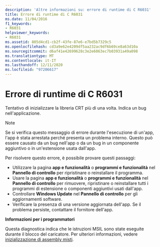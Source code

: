 ```yaml
---
description: 'Altre informazioni su: errore di runtime di C R6031'
title: Errore di runtime di C R6031
ms.date: 11/04/2016
f1_keywords:
- R6031
helpviewer_keywords:
- R6031
ms.assetid: 805d4cd1-cb2f-43fe-87e6-e7bd5b7329c5
ms.openlocfilehash: cd3a9e62e4209df5aa232ac9df6b69ce8a63d10a
ms.sourcegitcommit: d6af41e42699628c3e2e6063ec7b03931a49a098
ms.translationtype: MT
ms.contentlocale: it-IT
ms.lasthandoff: 12/11/2020
ms.locfileid: "97206617"
---
```

# <a name="c-runtime-error-r6031"></a>Errore di runtime di C R6031

Tentativo di inizializzare la libreria CRT più di una volta. Indica un bug nell'applicazione.

> [!NOTE]
> Se si verifica questo messaggio di errore durante l'esecuzione di un'app, l'app è stata arrestata perché presenta un problema interno. Questo può essere causato da un bug nell'app o da un bug in un componente aggiuntivo o in un'estensione usata dall'app.
>
> Per risolvere questo errore, è possibile provare questi passaggi:
>
> - Utilizzare la pagina **app e funzionalità** o **programmi e funzionalità** nel **Pannello di controllo** per ripristinare o reinstallare il programma.
> - Usare la pagina **app e funzionalità** o **programmi e funzionalità** nel **Pannello di controllo** per rimuovere, ripristinare o reinstallare tutti i programmi di estensione o componenti aggiuntivi usati dall'app.
> - Controllare **Windows Update** nel **Pannello di controllo** per gli aggiornamenti software.
> - Verificare la presenza di una versione aggiornata dell'app. Se il problema persiste, contattare il fornitore dell'app.

**Informazioni per i programmatori**

Questa diagnostica indica che le istruzioni MSIL sono state eseguite durante il blocco del caricatore. Per ulteriori informazioni, vedere [inizializzazione di assembly misti](../../dotnet/initialization-of-mixed-assemblies.md).
